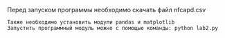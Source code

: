 ﻿Перед запуском программы необходимо скачать файл nfcapd.csv

	Также необходимо установить модули pandas и matplotlib 
	Запустить программный модуль можно с помощью команды: python lab2.py

